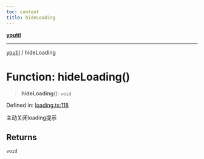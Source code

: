 ```yaml
---
toc: content
title: hideLoading
---
```

[**youtil**](../README.md)

***

[youtil](../globals.md) / hideLoading

# Function: hideLoading()

> **hideLoading**(): `void`

Defined in: [loading.ts:118](https://github.com/sxei/youtil/blob/b47ef7b1757ff0687608f2a4a60408b636b14d73/src/loading.ts#L118)

主动关闭loading提示

## Returns

`void`
